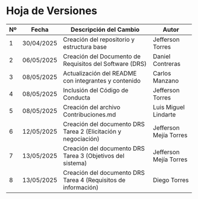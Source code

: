 # Hoja de Versiones

| Nº | Fecha       | Descripción del Cambio                         | Autor                  |
|----|-------------|------------------------------------------------|------------------------|
| 1  | 30/04/2025  | Creación del repositorio y estructura base     | Jefferson Torres       |
| 2  | 06/05/2025  | Creación del Documento de Requisitos del Software (DRS) | Daniel Contreras       |
| 3  | 08/05/2025  | Actualización del README con integrantes y contenido | Carlos Manzano         |
| 4  | 08/05/2025  | Inclusión del Código de Conducta               | Jefferson Torres       |
| 5  | 08/05/2025  | Creación del archivo Contribuciones.md         | Luis Miguel Lindarte   |
| 6  | 12/05/2025  | Creación del documento DRS Tarea 2 (Elicitación y negociación) | Jefferson Mejía Torres |
| 7  | 13/05/2025  | Creación del documento DRS Tarea 3 (Objetivos del sistema) | Jefferson Mejía Torres |
| 8  | 13/05/2025  | Creación del documento DRS Tarea 4 (Requisitos de información) | Diego Torres          |

